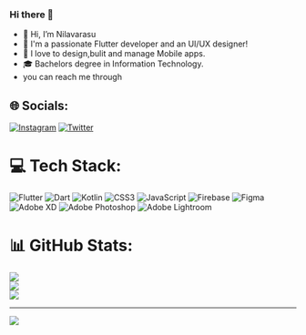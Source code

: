 ### Hi there 👋

- 👋 Hi, I’m Nilavarasu
- 👀 I'm a passionate Flutter developer and an UI/UX designer!
- 💞️ I love to design,bulit and manage Mobile apps.
- 🎓 Bachelors degree in Information Technology. 
- you can reach me through
  


## 🌐 Socials:
[![Instagram](https://img.shields.io/badge/Instagram-%23E4405F.svg?logo=Instagram&logoColor=white)](https://instagram.com/nilvez_popzz) [![Twitter](https://img.shields.io/badge/Twitter-%231DA1F2.svg?logo=Twitter&logoColor=white)](https://twitter.com/Nilavarasu7) 

# 💻 Tech Stack:
 ![Flutter](https://img.shields.io/badge/Flutter-%2302569B.svg?style=for-the-badge&logo=Flutter&logoColor=white) ![Dart](https://img.shields.io/badge/dart-%230175C2.svg?style=for-the-badge&logo=dart&logoColor=white) ![Kotlin](https://img.shields.io/badge/kotlin-%230095D5.svg?style=for-the-badge&logo=kotlin&logoColor=white)  ![CSS3](https://img.shields.io/badge/css3-%231572B6.svg?style=for-the-badge&logo=css3&logoColor=white) ![JavaScript](https://img.shields.io/badge/javascript-%23323330.svg?style=for-the-badge&logo=javascript&logoColor=%23F7DF1E)  ![Firebase](https://img.shields.io/badge/firebase-%23039BE5.svg?style=for-the-badge&logo=firebase) 	![Figma](https://img.shields.io/badge/figma-%23F24E1E.svg?style=for-the-badge&logo=figma&logoColor=white)  ![Adobe XD](https://img.shields.io/badge/Adobe%20XD-470137?style=for-the-badge&logo=Adobe%20XD&logoColor=#FF61F6)  ![Adobe Photoshop](https://img.shields.io/badge/adobephotoshop-%2331A8FF.svg?style=for-the-badge&logo=adobephotoshop&logoColor=white) ![Adobe Lightroom](https://img.shields.io/badge/Adobe%20Lightroom-31A8FF.svg?style=for-the-badge&logo=Adobe%20Lightroom&logoColor=white)
# 📊 GitHub Stats:
![](https://github-readme-stats.vercel.app/api?username=Nilav2608&theme=radical&hide_border=true&include_all_commits=false&count_private=false)<br/>
![](https://github-readme-streak-stats.herokuapp.com/?user=Nilav2608&theme=radical&hide_border=true)<br/>
![](https://github-readme-stats.vercel.app/api/top-langs/?username=Nilav2608&theme=radical&hide_border=true&include_all_commits=false&count_private=false&layout=compact)

---
[![](https://visitcount.itsvg.in/api?id=Nilavarasu2608&icon=0&color=0)](https://visitcount.itsvg.in)





